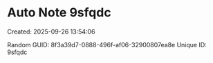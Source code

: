 ﻿# Auto Note 9sfqdc
Created: 2025-09-26 13:54:06

Random GUID: 8f3a39d7-0888-496f-af06-32900807ea8e
Unique ID: 9sfqdc
